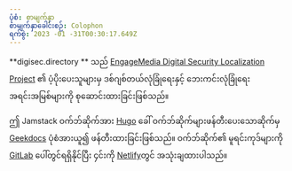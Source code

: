 ```yaml
---
ပုံစံ: စာမျက်နှာ
စာမျက်နှာခေါင်းစဉ်: Colophon
ရက်စွဲ: 2023 -01 -31T00:30:17.649Z
---
```

**digisec.directory ** သည် [EngageMedia Digital Security Localization Project](https://engagemedia.org/projects/localization/) ၏ ပံ့ပိုးပေးသူများမှ ဒစ်ဂျစ်တယ်လုံခြုံရေးနှင့် ဘေးကင်းလုံခြုံရေးအရင်းအမြစ်များကို စုဆောင်းထားခြင်းဖြစ်သည်။ 

ဤ Jamstack ဝက်ဘ်ဆိုက်အား [Hugo](https://gohugo.io/) ခေါ် ဝက်ဘ်ဆိုက်များဖန်တီးပေးသောဆိုက်မှ [Geekdocs](https://geekdocs.de/) ပုံစံအားယူ၍ ဖန်တီးထားခြင်းဖြစ်သည်။ ဝက်ဘ်ဆိုက်၏ မူရင်းကုဒ်များကို [GitLab](https://gitlab.com/eml10n/digisecdirectory) ပေါ်တွင်ရရှိနိုင်ပြီး ၄င်းကို [Netlify](https://www.netlify.com/)တွင် အသုံးချထားပါသည်။